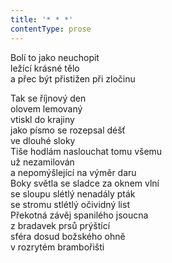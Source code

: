 ```yaml
---
title: '* * *'
contentType: prose
---
```


<section>

Bolí to jako neuchopit  
ležící krásné tělo  
a přec být přistižen při zločinu

Tak se říjnový den  
olovem lemovaný  
vtiskl do krajiny  
jako písmo se rozepsal déšť  
ve dlouhé sloky  
Tiše hodlám naslouchat tomu všemu  
už nezamilován  
a nepomýšlející na výměr daru  
Boky světla se sladce za oknem vlní  
se sloupu slétlý nenadály pták  
se stromu stlétlý očividný list  
Překotná závěj spanilého jsoucna  
z bradavek prsů prýštící  
sféra dosud božského ohně  
v rozrytém brambořišti

</section>
